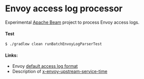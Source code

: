 # Envoy access log processor

Experimental [Apache Beam](https://beam.apache.org/) project to process Envoy access logs.

#### Test

```bash
$ ./gradlew clean runBatchEnvoyLogParserTest
```

#### Links:

* Envoy [default access log format](https://www.envoyproxy.io/docs/envoy/latest/configuration/observability/access_log/usage#default-format-string)
* Description of [x-envoy-upstream-service-time](https://www.envoyproxy.io/docs/envoy/latest/configuration/http/http_filters/router_filter#x-envoy-upstream-service-time)

